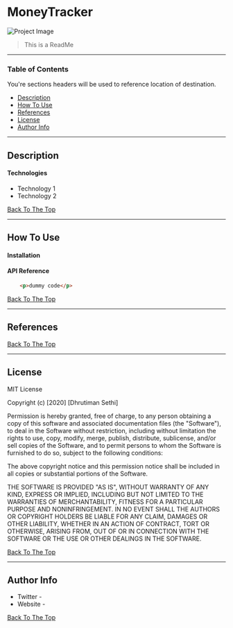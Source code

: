 # MoneyTracker 

![Project Image](project-image-url)

> This is a ReadMe

---

### Table of Contents
You're sections headers will be used to reference location of destination.

- [Description](#description)
- [How To Use](#how-to-use)
- [References](#references)
- [License](#license)
- [Author Info](#author-info)

---

## Description



#### Technologies

- Technology 1
- Technology 2

[Back To The Top](#MoneyTracker )

---

## How To Use

#### Installation



#### API Reference

```html
    <p>dummy code</p>
```
[Back To The Top](#MoneyTracker )

---

## References
[Back To The Top](#MoneyTracker )

---

## License

MIT License

Copyright (c) [2020] [Dhrutiman Sethi]

Permission is hereby granted, free of charge, to any person obtaining a copy
of this software and associated documentation files (the "Software"), to deal
in the Software without restriction, including without limitation the rights
to use, copy, modify, merge, publish, distribute, sublicense, and/or sell
copies of the Software, and to permit persons to whom the Software is
furnished to do so, subject to the following conditions:

The above copyright notice and this permission notice shall be included in all
copies or substantial portions of the Software.

THE SOFTWARE IS PROVIDED "AS IS", WITHOUT WARRANTY OF ANY KIND, EXPRESS OR
IMPLIED, INCLUDING BUT NOT LIMITED TO THE WARRANTIES OF MERCHANTABILITY,
FITNESS FOR A PARTICULAR PURPOSE AND NONINFRINGEMENT. IN NO EVENT SHALL THE
AUTHORS OR COPYRIGHT HOLDERS BE LIABLE FOR ANY CLAIM, DAMAGES OR OTHER
LIABILITY, WHETHER IN AN ACTION OF CONTRACT, TORT OR OTHERWISE, ARISING FROM,
OUT OF OR IN CONNECTION WITH THE SOFTWARE OR THE USE OR OTHER DEALINGS IN THE
SOFTWARE.

[Back To The Top](#MoneyTracker )

---

## Author Info

- Twitter - 
- Website - 

[Back To The Top](#MoneyTracker )
